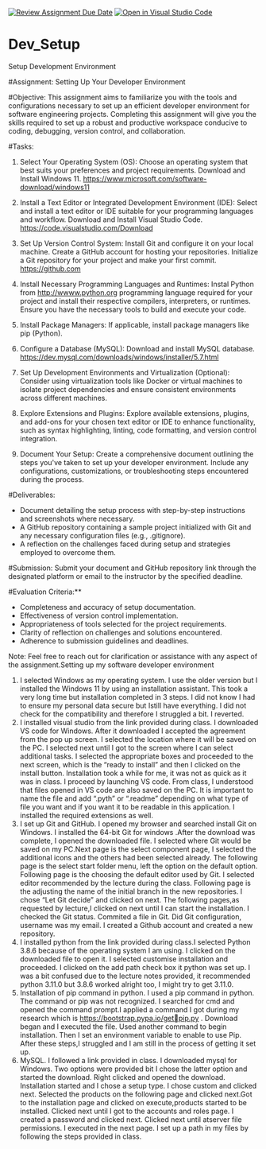 [![Review Assignment Due Date](https://classroom.github.com/assets/deadline-readme-button-22041afd0340ce965d47ae6ef1cefeee28c7c493a6346c4f15d667ab976d596c.svg)](https://classroom.github.com/a/vbnbTt5m)
[![Open in Visual Studio Code](https://classroom.github.com/assets/open-in-vscode-2e0aaae1b6195c2367325f4f02e2d04e9abb55f0b24a779b69b11b9e10269abc.svg)](https://classroom.github.com/online_ide?assignment_repo_id=15300122&assignment_repo_type=AssignmentRepo)
# Dev_Setup
Setup Development Environment

#Assignment: Setting Up Your Developer Environment

#Objective:
This assignment aims to familiarize you with the tools and configurations necessary to set up an efficient developer environment for software engineering projects. Completing this assignment will give you the skills required to set up a robust and productive workspace conducive to coding, debugging, version control, and collaboration.

#Tasks:

1. Select Your Operating System (OS):
   Choose an operating system that best suits your preferences and project requirements. Download and Install Windows 11. https://www.microsoft.com/software-download/windows11

2. Install a Text Editor or Integrated Development Environment (IDE):
   Select and install a text editor or IDE suitable for your programming languages and workflow. Download and Install Visual Studio Code. https://code.visualstudio.com/Download
3. Set Up Version Control System:
   Install Git and configure it on your local machine. Create a GitHub account for hosting your repositories. Initialize a Git repository for your project and make your first commit. https://github.com

4. Install Necessary Programming Languages and Runtimes:
  Instal Python from http://wwww.python.org programming language required for your project and install their respective compilers, interpreters, or runtimes. Ensure you have the necessary tools to build and execute your code.

5. Install Package Managers:
   If applicable, install package managers like pip (Python).

6. Configure a Database (MySQL):
   Download and install MySQL database. https://dev.mysql.com/downloads/windows/installer/5.7.html

7. Set Up Development Environments and Virtualization (Optional):
   Consider using virtualization tools like Docker or virtual machines to isolate project dependencies and ensure consistent environments across different machines.

8. Explore Extensions and Plugins:
   Explore available extensions, plugins, and add-ons for your chosen text editor or IDE to enhance functionality, such as syntax highlighting, linting, code formatting, and version control integration.

9. Document Your Setup:
    Create a comprehensive document outlining the steps you've taken to set up your developer environment. Include any configurations, customizations, or troubleshooting steps encountered during the process. 

#Deliverables:
- Document detailing the setup process with step-by-step instructions and screenshots where necessary.
- A GitHub repository containing a sample project initialized with Git and any necessary configuration files (e.g., .gitignore).
- A reflection on the challenges faced during setup and strategies employed to overcome them.

#Submission:
Submit your document and GitHub repository link through the designated platform or email to the instructor by the specified deadline.

#Evaluation Criteria:**
- Completeness and accuracy of setup documentation.
- Effectiveness of version control implementation.
- Appropriateness of tools selected for the project requirements.
- Clarity of reflection on challenges and solutions encountered.
- Adherence to submission guidelines and deadlines.

Note: Feel free to reach out for clarification or assistance with any aspect of the assignment.Setting up my software developer environment
1. I selected Windows as my operating system. I use the older version but I installed the 
Windows 11 by using an installation assistant. This took a very long time but installation 
completed in 3 steps. I did not know I had to ensure my personal data secure but Istill 
have everything. I did not check for the compatibility and therefore I struggled a bit. I 
reverted.
2. I installed visual studio from the link provided during class. I downloaded VS code for 
Windows. After it downloaded I accepted the agreement from the pop up screen. I 
selected the location where it will be saved on the PC. I selected next until I got to the 
screen where I can select additional tasks. I selected the appropriate boxes and 
proceeded to the next screen, which is the “ready to install” and then I clicked on the 
install button. Installation took a while for me, it was not as quick as it was in class. I 
proceed by launching VS code. From class, I understood that files opened in VS code are 
also saved on the PC. It is important to name the file and add “.pyth” or “.readme”
depending on what type of file you want and if you want it to be readable in this 
application. I installed the required extensions as well. 
3. I set up Git and GitHub. I opened my browser and searched install Git on Windows. I 
installed the 64-bit Git for windows .After the download was complete, I opened the 
downloaded file. I selected where Git would be saved on my PC.Next page is the select 
component page, I selected the additional icons and the others had been selected 
already. The following page is the select start folder menu, left the option on the default 
option. Following page is the choosing the default editor used by Git. I selected editor 
recommended by the lecture during the class. Following page is the adjusting the name 
of the initial branch in the new repositories. I chose “Let Git decide” and clicked on next.
The following pages,as requested by lecture,I clicked on next until I can start the 
installation. I checked the Git status. Commited a file in Git. Did Git configuration,
username was my email. I created a Github account and created a new repository. 
4. I installed python from the link provided during class.I selected Python 3.8.6 because of 
the operating system I am using. I clicked on the downloaded file to open it. I selected 
customise installation and proceeded. I clicked on the add path check box it python was 
set up. I was a bit confused due to the lecture notes provided, it recommended python 
3.11.0 but 3.8.6 worked alright too, I might try to get 3.11.0. 
5. Installation of pip command in python. I used a pip command in python. The command 
or pip was not recognized. I searched for cmd and opened the command prompt.I 
applied a command I got during my research which is https://bootstrap.pypa.io/getpip.py . Download began and I executed the file. Used another command to begin 
installation. Then I set an environment variable to enable to use Pip. After these steps,I 
struggled and I am still in the process of getting it set up.
6. MySQL. I followed a link provided in class. I downloaded mysql for Windows. Two 
options were provided bit I chose the latter option and started the download. Right 
clicked and opened the download. Installation started and I chose a setup type. I chose 
custom and clicked next. Selected the products on the following page and clicked 
next.Got to the installation page and clicked on execute,products started to be installed. 
Clicked next until I got to the accounts and roles page. I created a password and clicked 
next. Clicked next until atserver file permissions. I executed in the next page. I set up a 
path in my files by following the steps provided in class.


